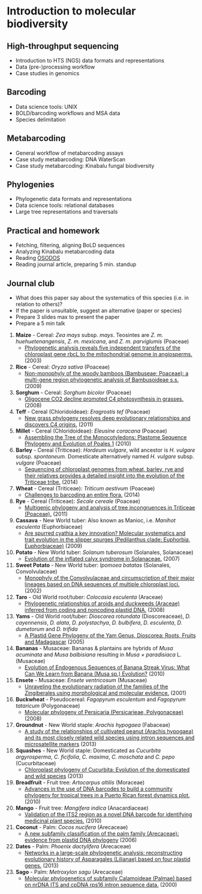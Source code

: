 Introduction to molecular biodiversity
======================================

High-throughput sequencing
--------------------------
- Introduction to HTS (NGS) data formats and representations
- Data (pre-)processing workflow
- Case studies in genomics

Barcoding
---------
- Data science tools: UNIX
- BOLD/barcoding workflows and MSA data
- Species delimitation

Metabarcoding
-------------
- General workflow of metabarcoding assays
- Case study metabarcoding: DNA WaterScan
- Case study metabarcoding: Kinabalu fungal biodiversity

Phylogenies
-----------
- Phylogenetic data formats and representations
- Data science tools: relational databases
- Large tree representations and traversals

Practical and homework
----------------------
- Fetching, filtering, aligning BoLD sequences
- Analyzing Kinabalu metabarcoding data
- Reading [OSODOS](http://osodos.org)
- Reading journal article, preparing 5 min. standup

Journal club
------------
- What does this paper say about the systematics of this species (i.e. in relation to others)?
- If the paper is unsuitable, suggest an alternative (paper or species)
- Prepare 3 slides max to present the paper
- Prepare a 5 min talk

1. **Maize** - Cereal: _Zea mays_ subsp. _mays_. Teosintes are _Z. m. huehuetenangensis_, _Z. m. mexicana_, and _Z. m. parviglumis_ (Poaceae)
	- [Phylogenetic analysis reveals five independent transfers of the chloroplast gene rbcL to the mitochondrial genome in angiosperms.](http://citeseerx.ist.psu.edu/viewdoc/download?doi=10.1.1.623.8964&rep=rep1&type=pdf) (2003)
2. **Rice** - Cereal: _Oryza sativa_ (Poaceae)
	- [Non-monophyly of the woody bamboos (Bambuseae; Poaceae): a multi-gene region phylogenetic analysis of Bambusoideae s.s.](https://doi.org/10.1007/s10265-008-0192-6) (2009)
3. **Sorghum** - Cereal: _Sorghum bicolor_ (Poaceae)
	- [Oligocene CO2 decline promoted C4 photosynthesis in grasses.](https://doi.org/10.1016/j.cub.2007.11.058) (2008)
4. **Teff** - Cereal (Chloridoideae): _Eragrostis tef_ (Poaceae)
	- [New grass phylogeny resolves deep evolutionary relationships and discovers C4 origins.](https://doi.org/10.1111/j.1469-8137.2011.03972.x) (2011)
5. **Millet** - Cereal (Chloridoideae): _Eleusine coracana_ (Poaceae)
	- [Assembling the Tree of the Monocotyledons: Plastome Sequence Phylogeny and Evolution of Poales 1](http://biostor.org/reference/164352) (2010)
6. **Barley** - Cereal (Triticeae): _Hordeum vulgare_, wild ancestor is _H. vulgare_ subsp. _spontaneum_. Domesticate alternatively named _H. vulgare_ subsp. _vulgare_ (Poaceae)
	- [Sequencing of chloroplast genomes from wheat, barley, rye and their relatives provides a detailed insight into the evolution of the Triticeae tribe.](http://doi.org/10.1371/journal.pone.0085761) (2014)
7. **Wheat** - Cereal (Triticeae): _Triticum aestivum_ (Poaceae)
	- [Challenges to barcoding an entire flora.](https://doi.org/10.1111/1755-0998.12277) (2014)
8. **Rye** - Cereal (Triticeae): _Secale cereale_ (Poaceae)
	- [Multigenic phylogeny and analysis of tree incongruences in Triticeae (Poaceae).](https://doi.org/10.1186/1471-2148-11-181) (2011)
9. **Cassava** - New World tuber: Also known as Manioc, i.e. _Manihot esculenta_ (Euphorbiaceae)
	- [Are spurred cyathia a key innovation? Molecular systematics and trait evolution in the slipper spurges (Pedilanthus clade: Euphorbia, Euphorbiaceae)](http://doi.org/10.3732/ajb.0900090) (2009)
10. **Potato** - New World tuber: _Solanum tuberosum_ (Solanales, Solanaceae)
	- [Evolution of the inflated calyx syndrome in Solanaceae.](https://doi.org/10.1093/molbev/msm177) (2007)
11. **Sweet Potato** - New World tuber: _Ipomoea batatas_ (Solanales, Convolvulaceae)
	- [Monophyly of the Convolvulaceae and circumscription of their major lineages based on DNA sequences of multiple chloroplast loci.](https://doi.org/10.3732/ajb.89.9.1510) (2002)
12. **Taro** - Old World root/tuber: _Colocasia esculenta_ (Araceae)
	- [Phylogenetic relationships of aroids and duckweeds (Araceae) inferred from coding and noncoding plastid DNA.](https://doi.org/10.3732/ajb.0800073) (2008)
13. **Yams** - Old World root/tuber: _Dioscorea rotundata_ (Dioscoreaceae), _D. cayennensis_, _D. alata_, _D. polystachya_, _D. bulbifera_, _D. esculenta_, _D. dumetorum_ and _D. trifida_
	- [A Plastid Gene Phylogeny of the Yam Genus, Dioscorea: Roots, Fruits and Madagascar](http://www.bioone.org/doi/abs/10.1600/036364405775097879) (2005)
14. **Bananas** - Musaceae: Bananas & plantains are hybrids of _Musa acuminata_ and _Musa balbisiana_ resulting in _Musa × paradisiaca_ L. (Musaceae)
	- [Evolution of Endogenous Sequences of Banana Streak Virus: What Can We Learn from Banana (Musa sp.) Evolution?](https://dx.doi.org/10.1128%2FJVI.00401-10) (2010)
15. **Ensete** - Musaceae: _Ensete ventricosum_ (Musaceae)
	- [Unraveling the evolutionary radiation of the families of the Zingiberales using morphological and molecular evidence.](https://doi.org/10.1080/106351501753462885) (2001)
16. **Buckwheat** - Pseudocereal: _Fagopyrum esculentum_ and _Fagopyrum tataricum_ (Polygonaceae)
	- [Molecular phylogeny of Persicaria (Persicarieae, Polygonaceae)](http://www.ingentaconnect.com/contentone/aspt/sb/2008/00000033/00000001/art00010) (2008) 
17. **Groundnut** - New World staple: _Arachis hypogaea_ (Fabaceae)
	- [A study of the relationships of cultivated peanut (Arachis hypogaea) and its most closely related wild species using intron sequences and microsatellite markers](https://doi.org/10.1093/aob/mcs237) (2013)
18. **Squashes** - New World staple: Domesticated as _Cucurbita argyrosperma_, _C. ficifolia_, _C. maxima_, _C. moschata_ and _C. pepo_ (Cucurbitaceae)
	- [Chloroplast phylogeny of Cucurbita: Evolution of the domesticated and wild species](http://doi.org/10.1111/jse.12006) (2013)
19. **Breadfruit** - Fruit tree: _Artocarpus altilis_ (Moraceae) 
	- [Advances in the use of DNA barcodes to build a community phylogeny for tropical trees in a Puerto Rican forest dynamics plot.](http://doi.org/10.1371/journal.pone.0015409) (2010)
20. **Mango** - Fruit tree: _Mangifera indica_ (Anacardiaceae)
	- [Validation of the ITS2 region as a novel DNA barcode for identifying medicinal plant species.](https://doi.org/10.1371/journal.pone.0008613) (2010)
21. **Coconut** - Palm: _Cocos nucifera_ (Arecaceae)
	- [A new subfamily classification of the palm family (Arecaceae): evidence from plastid DNA phylogeny](https://doi.org/10.1111/j.1095-8339.2006.00521.x) (2006)
22. **Dates** - Palm: _Phoenix dactylifera_ (Arecaceae)
	- [Networks in a large-scale phylogenetic analysis: reconstructing evolutionary history of Asparagales (Lilianae) based on four plastid genes.](http://doi.org/10.1371/journal.pone.0059472) (2013)
23. **Sago** - Palm: _Metroxylon sagu_ (Arecaceae)
	- [Molecular phylogenetics of subfamily Calamoideae (Palmae) based on nrDNA ITS and cpDNA rps16 intron sequence data.](https://doi.org/10.1006/mpev.1999.0696) (2000)


  
